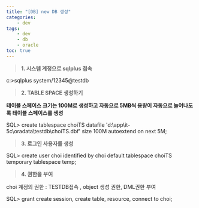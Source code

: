 ```yaml
---
title: "[DB] new DB 생성"
categories:
    - dev
tags:
    - dev
    - db
    - oracle
toc: true
---
```



> **1. 시스템 계정으로 sqlplus 접속**

c:\>sqlplus system/12345@testdb

> **2. TABLE SPACE 생성하기**

**테이블 스페이스 크기는 100M로 생성하고 자동으로 5MB씩 용량이 자동으로 늘어나도록 테이블 스페이스를 생성**

SQL> create tablespace choiTS datafile 'd:\app\it-5c\oradata\testdb\choiTS.dbf' size 100M autoextend on next 5M;

> **3. 로그인 사용자를 생성**

SQL> create user choi identified by choi default tablespace choiTS temporary tablespace temp;

> **4. 권한을 부여**

choi 계정의 권한 : TESTDB접속 , object 생성 권한, DML권한 부여

SQL> grant create session, create table, resource, connect to choi;
<!--stackedit_data:
eyJoaXN0b3J5IjpbLTgyMTQ1NjMzNl19
-->
